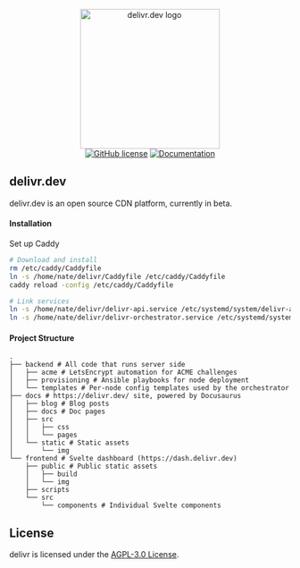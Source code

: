 <p align="center">
  <img width="250px" src="https://raw.githubusercontent.com/natesales/delivr/main/logo.png" alt="delivr.dev logo"/>
  <br>
  <a href="https://github.com/natesales/delivr/blob/main/LICENSE"><img alt="GitHub license" src="https://img.shields.io/github/license/natesales/delivr?style=for-the-badge"></a>
  <a href="https://delivr.dev/docs/record-management"><img alt="Documentation" src="https://img.shields.io/badge/docs-delivr.dev-blue?style=for-the-badge"></a>
</p>

## delivr.dev

delivr.dev is an open source CDN platform, currently in beta.

#### Installation

Set up Caddy

``` bash
# Download and install
rm /etc/caddy/Caddyfile
ln -s /home/nate/delivr/Caddyfile /etc/caddy/Caddyfile
caddy reload -config /etc/caddy/Caddyfile

# Link services
ln -s /home/nate/delivr/delivr-api.service /etc/systemd/system/delivr-api.service
ln -s /home/nate/delivr/delivr-orchestrator.service /etc/systemd/system/delivr-orchestrator.service
```

#### Project Structure

``` 
.
├── backend # All code that runs server side
│   ├── acme # LetsEncrypt automation for ACME challenges
│   ├── provisioning # Ansible playbooks for node deployment
│   └── templates # Per-node config templates used by the orchestrator
├── docs # https://delivr.dev/ site, powered by Docusaurus
│   ├── blog # Blog posts
│   ├── docs # Doc pages
│   ├── src
│   │   ├── css
│   │   └── pages
│   └── static # Static assets
│       └── img
└── frontend # Svelte dashboard (https://dash.delivr.dev)
    ├── public # Public static assets
    │   ├── build
    │   └── img
    ├── scripts
    └── src
        └── components # Individual Svelte components
```

## License

delivr is licensed under the [AGPL-3.0 License](./LICENSE).

